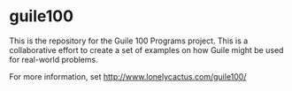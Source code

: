 guile100
========

This is the repository for the Guile 100 Programs project.  This is a
collaborative effort to create a set of examples on how Guile might be
used for real-world problems.

For more information, set http://www.lonelycactus.com/guile100/
